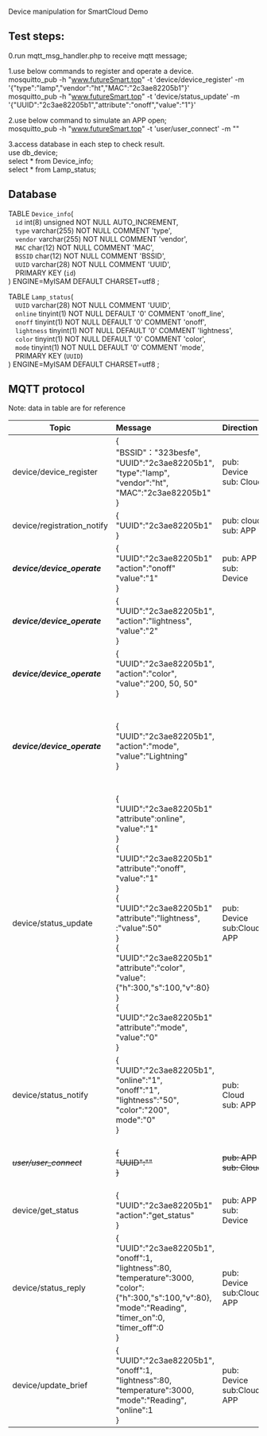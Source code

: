 Device manipulation for SmartCloud Demo

## Test steps:
0.run mqtt_msg_handler.php to receive mqtt message;  

1.use below commands to register and operate a device.  
mosquitto_pub -h "www.futureSmart.top" -t 'device/device_register' -m '{"type":"lamp","vendor":"ht","MAC":"2c3ae82205b1"}'  
mosquitto_pub -h "www.futureSmart.top" -t 'device/status_update' -m '{"UUID":"2c3ae82205b1","attribute":"onoff","value":"1"}'

2.use below command to simulate an APP open;  
mosquitto_pub -h "www.futureSmart.top" -t 'user/user_connect' -m ""

3.access database in each step to check result.  
use db_device;  
select * from Device_info;  
select * from Lamp_status;

## Database
TABLE `Device_info`(<br>
&emsp;`id` int(8) unsigned NOT NULL AUTO_INCREMENT,<br>
&emsp;`type` varchar(255) NOT NULL COMMENT 'type',<br>
&emsp;`vendor` varchar(255) NOT NULL COMMENT 'vendor',<br>
&emsp;`MAC` char(12) NOT NULL COMMENT 'MAC',<br>
&emsp;`BSSID` char(12) NOT NULL COMMENT 'BSSID',<br>
&emsp;`UUID` varchar(28) NOT NULL COMMENT 'UUID',<br>
&emsp;PRIMARY KEY (`id`)<br>
) ENGINE=MyISAM  DEFAULT CHARSET=utf8 ;

TABLE `Lamp_status`(<br>
&emsp;`UUID` varchar(28) NOT NULL COMMENT 'UUID',<br>
&emsp;`online` tinyint(1) NOT NULL DEFAULT '0' COMMENT 'onoff_line',<br>
&emsp;`onoff` tinyint(1) NOT NULL DEFAULT '0' COMMENT 'onoff',<br>
&emsp;`lightness` tinyint(1) NOT NULL DEFAULT '0' COMMENT 'lightness',<br>
&emsp;`color` tinyint(1) NOT NULL DEFAULT '0' COMMENT 'color',<br>
&emsp;`mode` tinyint(1) NOT NULL DEFAULT '0' COMMENT 'mode',<br>
&emsp;PRIMARY KEY (`UUID`)<br>
) ENGINE=MyISAM  DEFAULT CHARSET=utf8 ;

## MQTT protocol

Note: data in table are for reference

| Topic | Message | Direction | Version | Note 
| - | :- | :- | - | - |
| device/device_register |{<br>"BSSID"："323besfe", </br>"UUID":"2c3ae82205b1", </br>"type":"lamp",<br>"vendor":"ht",<br>"MAC":"2c3ae82205b1"<br>}| pub: Device <br> sub: Cloud |  v1.0, v1.1 |esp8266 payload length limit， **BSSID and UUID is important** |
| device/registration_notify | {<br>"UUID":"2c3ae82205b1"<br>} | pub: cloud <br> sub: APP | v1.0, v1.1 | UUID use MAC for now
| ***device/device_operate*** | {<br>"UUID":"2c3ae82205b1"<br>"action":"onoff"<br>"value":"1"<br>} | pub: APP <br> sub: Device | v1.0, v1.1 | 
| ***device/device_operate*** | {</br> "UUID":"2c3ae82205b1",</br> "action":"lightness",</br>"value":"2"</br>} | | v1.0, v1.1 | lightness operate	|
| ***device/device_operate*** | {</br> "UUID":"2c3ae82205b1",</br> "action":"color",</br>"value":"200, 50, 50"</br>} | |v1.0, v1.1 |color operate **HSB** or **HSV** type	|
| ***device/device_operate*** | {</br> "UUID":"2c3ae82205b1",</br> "action":"mode",</br>"value":"Lightning"</br>} | | v1.0, v1.1 |light mode operate	value is **Lightning, Reading, Meal, Movie, Party, Night Lamp**|
| device/status_update | {<br>"UUID":"2c3ae82205b1"<br>"attribute":online",<br>"value":"1"<br>}<br>{<br>"UUID":"2c3ae82205b1"<br>"attribute":"onoff",<br>"value":"1"<br>}<br>{<br>"UUID":"2c3ae82205b1"<br>"attribute":"lightness",<br>:"value":50"<br>} <br> {<br>"UUID":"2c3ae82205b1"<br>"attribute":"color",<br>"value":<br>{"h":300,"s":100,"v":80}<br>} <br> {<br>"UUID":"2c3ae82205b1"<br>"attribute":"mode",<br>"value":"0"<br>} | pub: Device <br> sub:Cloud, APP | v1.0, v1.1 | after device execute operation or device online | 
| device/status_notify | {<br>"UUID":"2c3ae82205b1",<br>"online":"1",<br>"onoff":"1",<br>"lightness":"50", <br> "color":"200", <br> mode":"0"<br>}  | pub: Cloud <br> sub: APP | v1.0 | notify all devices one by one after APP open<br>(deprecated in v1.1, use https)
|~~*user/user_connect*~~| ~~{<br> "UUID":""<br>}~~ | ~~pub: APP <br> sub: Cloud~~|~~v1.0~~| ~~when APP open<br>(deprecated in v1.1, use https)~~
| device/get_status | {<br>"UUID":"2c3ae82205b1"<br>"action":"get_status"<br>} | pub: APP <br> sub: Device | v1.1 | APP want to get overall status of device
| device/status_reply | {<br>"UUID":"2c3ae82205b1", <br>"onoff":1,<br>"lightness":80,<br>"temperature":3000,<br>"color":{"h":300,"s":100,"v":80},<br>"mode":"Reading",<br>"timer_on":0,<br>"timer_off":0 <br>} | pub: Device <br> sub:Cloud, APP | v1.1 | overall status 
| device/update_brief | {<br>"UUID":"2c3ae82205b1", <br>"onoff":1,<br>"lightness":80,<br>"temperature":3000,<br>"mode":"Reading",<br>"online":1 <br>} | pub: Device <br> sub:Cloud, APP | v1.1 | device notify brief status every second
